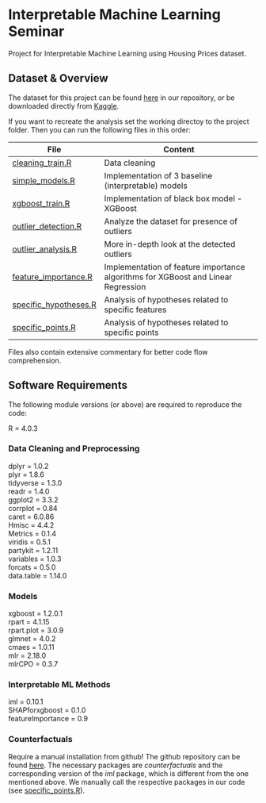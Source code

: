 # Interpretable Machine Learning Seminar
Project for Interpretable Machine Learning using Housing Prices dataset.

## Dataset & Overview
The dataset for this project can be found [here](data/train.csv) in our repository, or be downloaded directly from [Kaggle](https://www.kaggle.com/c/house-prices-advanced-regression-techniques/data).

If you want to recreate the analysis set the working directoy to the project folder. Then you can run the following files in this order:

| File                                                                               | Content                                                  |
|------------------------------------------------------------------------------------|----------------------------------------------------------|
| [cleaning_train.R](cleaning_train.R)                               | Data cleaning |
| [simple_models.R](simple_models.R)                                     | Implementation of 3 baseline (interpretable) models                     |
| [xgboost_train.R](xgboost_train.R)                                                 | Implementation of black box model - XGBoost          |
| [outlier_detection.R](outlier_detection.R)                                                 | Analyze the dataset for presence of outliers          |
| [outlier_analysis.R](outlier_analysis.R)                                                 | More in-depth look at the detected outliers            |
| [feature_importance.R](feature_importance.R) | Implementation of feature importance algorithms for XGBoost and Linear Regression                              |
| [specific_hypotheses.R](specific_hypotheses.R) | Analysis of hypotheses related to specific features                              |
| [specific_points.R](specific_points.R) | Analysis of hypotheses related to specific points                              |

Files also contain extensive commentary for better code flow comprehension.

## Software Requirements
The following module versions (or above) are required to reproduce the code:

R = 4.0.3  

### Data Cleaning and Preprocessing
dplyr = 1.0.2  
plyr = 1.8.6  
tidyverse = 1.3.0  
readr = 1.4.0     
ggplot2 = 3.3.2  
corrplot = 0.84  
caret = 6.0.86  
Hmisc = 4.4.2  
Metrics = 0.1.4  
viridis = 0.5.1  
partykit = 1.2.11  
variables = 1.0.3  
forcats = 0.5.0  
data.table = 1.14.0


### Models
xgboost = 1.2.0.1  
rpart = 4.1.15  
rpart.plot = 3.0.9  
glmnet = 4.0.2  
cmaes = 1.0.11  
mlr = 2.18.0  
mlrCPO = 0.3.7

### Interpretable ML Methods
iml = 0.10.1  
SHAPforxgboost = 0.1.0  
featureImportance = 0.9  

### Counterfactuals
Require a manual installation from github!
The github repository can be found [here](https://github.com/susanne-207/moc). The necessary packages are *counterfactuals* and the corresponding version of the *iml* package, which is different from the one mentioned above. We manually call the respective packages in our code (see [specific_points.R](specific_points.R)). 
